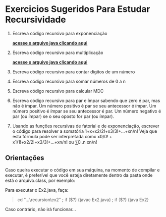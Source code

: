 # Exercicios Sugeridos Para Estudar Recursividade

1. Escreva código recursivo para exponenciação

    [**acesse o arquivo java clicando aqui**](./ex1/Ex1.java)

2. Escreva código recursivo para multiplicação

    [**acesse o arquivo java clicando aqui**](./ex2/Ex2.java)

3. Escreva código recursivo para contar dígitos de um número

4. Escreva código recursivo para somar números de 0 a n

5. Escreva código recursivo para calcular MDC

6. Escreva código recursivo para par e ímpar sabendo que zero é
par, mas não é ímpar. Um número positivo é par se seu antecessor
é ímpar. Um número positivo é ímpar se seu antecessor é par. Um
número negativo é par (ou ímpar) se o seu oposto for par (ou ímpar).

7. Usando as funções recursivas de fatorial e de exponenciação,
escrever o código para resolver a somatória 1+x+x2/2!+x3/3!+...+xn/n!
Veja que esta fórmula pode ser interpretada como x0/0! +
x1/1!+x2/2!+x3/3!+...+xn/n! ou ⅀0..n xn/n!

## Orientações

Caso queira executar o código em sua máquina, na momento de compilar e
executar, é preferível que você esteja diretamente dentro da pasta onde
está o arquivo.class, por exemplo:

Para executar o Ex2.java, faça:

> cd "...\recursion\ex2" ; if (\$?) {javac Ex2.java} ; if (\$?) {java Ex2}

Caso contrário, não irá funcionar...